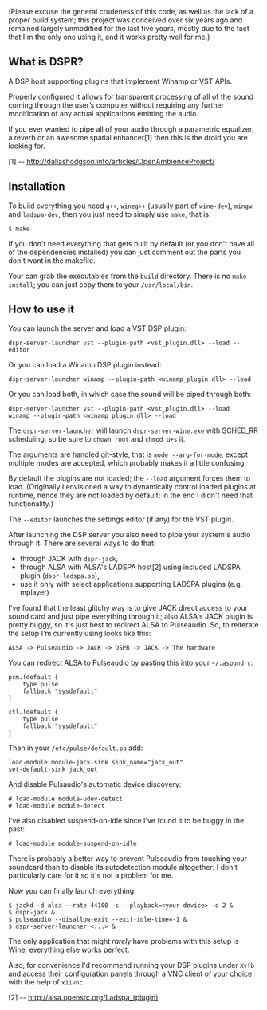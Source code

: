 (Please excuse the general crudeness of this code, as well as the lack
of a proper build system; this project was conceived over six years ago
and remained largely unmodified for the last five years, mostly due to
the fact that I'm the only one using it, and it works pretty well for me.)

What is DSPR?
-------------

A DSP host supporting plugins that implement Winamp or VST APIs.

Properly configured it allows for transparent processing of all of the sound
coming through the user’s computer without requiring any further modification
of any actual applications emitting the audio.

If you ever wanted to pipe all of your audio through a parametric equalizer,
a reverb or an awesome spatial enhancer[1] then this is the droid you are
looking for.

[1] -- http://dallashodgson.info/articles/OpenAmbienceProject/

Installation
------------

To build everything you need `g++`, `wineg++` (usually part of `wine-dev`),
`mingw` and `ladspa-dev`, then you just need to simply use `make`, that is:

    $ make

If you don't need everything that gets built by default (or you don't have
all of the dependencies installed) you can just comment out the parts you
don't want in the makefile.

Your can grab the executables from the `build` directory. There is no
`make install`; you can just copy them to your `/usr/local/bin`.

How to use it
-------------

You can launch the server and load a VST DSP plugin:

    dspr-server-launcher vst --plugin-path <vst_plugin.dll> --load --editor

Or you can load a Winamp DSP plugin instead:

    dspr-server-launcher winamp --plugin-path <winamp_plugin.dll> --load

Or you can load both, in which case the sound will be piped through both:

    dspr-server-launcher vst --plugin-path <vst_plugin.dll> --load   winamp --plugin-path <winamp_plugin.dll> --load

The `dspr-server-launcher` will launch `dspr-server-wine.exe` with SCHED_RR
scheduling, so be sure to `chown root` and `chmod u+s` it.

The arguments are handled git-style, that is `mode --arg-for-mode`, except
multiple modes are accepted, which probably makes it a little confusing.

By default the plugins are not loaded; the `--load` argument forces them
to load. (Originally I envisioned a way to dynamically control loaded plugins
at runtime, hence they are not loaded by default; in the end I didn't need that
functionality.)

The `--editor` launches the settings editor (if any) for the VST plugin.

After launching the DSP server you also need to pipe your system's audio
through it. There are several ways to do that:

   * through JACK with `dspr-jack`,
   * through ALSA with ALSA's LADSPA host[2] using included LADSPA plugin (`dspr-ladspa.so`),
   * use it only with select applications supporting LADSPA plugins (e.g. mplayer)

I've found that the least glitchy way is to give JACK direct access to your
sound card and just pipe everything through it; also ALSA's JACK plugin is
pretty buggy, so it's just best to redirect ALSA to Pulseaudio. So, to reiterate
the setup I'm currently using looks like this:

    ALSA -> Pulseaudio -> JACK -> DSPR -> JACK -> The hardware

You can redirect ALSA to Pulseaudio by pasting this into your `~/.asoundrc`:

    pcm.!default {
        type pulse
        fallback "sysdefault"
    }

    ctl.!default {
        type pulse
        fallback "sysdefault"
    }

Then in your `/etc/pulse/default.pa` add:

    load-module module-jack-sink sink_name="jack_out"
    set-default-sink jack_out

And disable Pulsaudio's automatic device discovery:

    # load-module module-udev-detect
    # load-module module-detect

I've also disabled suspend-on-idle since I've found it to be buggy in the past:

    # load-module module-suspend-on-idle

There is probably a better way to prevent Pulseaudio from touching your soundcard
than to disable its autodetection module altogether; I don't particularly care for
it so it's not a problem for me.

Now you can finally launch everything:

    $ jackd -d alsa --rate 44100 -s --playback=<your device> -o 2 &
    $ dspr-jack &
    $ pulseaudio --disallow-exit --exit-idle-time=-1 &
    $ dspr-server-launcher <...> &

The only application that might *rarely* have problems with this setup is Wine;
everything else works perfect.

Also, for convenience I'd recommend running your DSP plugins under
`Xvfb` and access their configuration panels through a VNC client
of your choice with the help of `x11vnc`.

[2] -- http://alsa.opensrc.org/Ladspa_(plugin)
